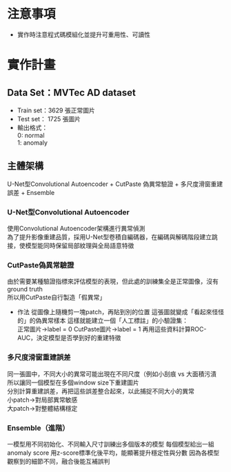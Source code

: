 # 注意事項
* 實作時注意程式碼模組化並提升可重用性、可讀性



# 實作計畫

## Data Set：MVTec AD dataset
* Train set：3629 張正常圖片
* Test set： 1725 張圖片
* 輸出格式：  
	0: normal  
	1: anomaly  


## 主體架構
U-Net型Convolutional Autoencoder + CutPaste 偽異常驗證 + 多尺度滑窗重建誤差 + Ensemble


### U-Net型Convolutional Autoencoder
使用Convolutional Autoencoder架構進行異常偵測  
為了提升影像重建品質，採用U-Net型卷積自編碼器，在編碼與解碼階段建立跳接，使模型能同時保留局部紋理與全局語意特徵  



### CutPaste偽異常驗證
由於需要某種驗證指標來評估模型的表現，但此處的訓練集全是正常圖像，沒有ground truth  
所以用CutPaste自行製造「假異常」
* 作法
	從圖像上隨機剪一塊patch，再貼到別的位置
	這張圖就變成「看起來怪怪的」的偽異常樣本
	這樣就能建立一個「人工標註」的小驗證集：  
		正常圖片→label = 0
		CutPaste圖片→label = 1
	再用這些資料計算ROC-AUC，決定模型是否學到好的重建特徵

### 多尺度滑窗重建誤差
同一張圖中，不同大小的異常可能出現在不同尺度（例如小刮痕 vs 大面積污漬  
所以讓同一個模型在多個window size下重建圖片  
分別計算重建誤差，再把這些誤差整合起來，以此捕捉不同大小的異常  
小patch→對局部異常敏感  
大patch→對整體結構穩定  


### Ensemble（進階）
一模型用不同初始化、不同輸入尺寸訓練出多個版本的模型
每個模型給出一組anomaly score
用z-score標準化後平均，能顯著提升穩定性與分數
因為各模型觀察到的細節不同，融合後能互補誤判
